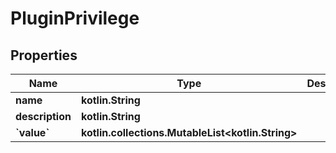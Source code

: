
# PluginPrivilege

## Properties
Name | Type | Description | Notes
------------ | ------------- | ------------- | -------------
**name** | **kotlin.String** |  |  [optional]
**description** | **kotlin.String** |  |  [optional]
**&#x60;value&#x60;** | **kotlin.collections.MutableList&lt;kotlin.String&gt;** |  |  [optional]



